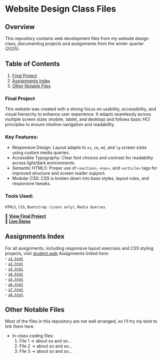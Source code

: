 # Website Design Class Files
## Overview
This repository contains web development files from my website design class, documenting projects and assignments from the winter quarter (2025).

## Table of Contents
1. [Final Project](#final-project)
2. [Assignments Index](#assignments-index)
3. [Other Notable Files](#other-notable-files)

### Final Project
This website was created with a strong focus on usability, accessibility, and visual hierarchy to enhance user experience. It adapts seamlessly across multiple screen sizes (mobile, tablet, and desktop) and follows basic HCI principles to ensure intuitive navigation and readability.

### Key Features:
- Responsive Design: Layout adapts to `xs`, `sm`, `md`, and `lg` screen sizes using custom media queries.
- Accessible Typography: Clear font choices and contrast for readability across light/dark environments.
- Semantic HTML5: Proper use of `<section>`, `<nav>`, and `<article>` tags for improved structure and screen reader support.
- Modular CSS: CSS is broken down into base styles, layout rules, and responsive tweaks.

### Tools Used:
`HTML5`, `CSS`, `Bootstrap (icons only)`, `Media Queries`

🔗 **[View Final Project](https://studentweb.cdm.depaul.edu/vkimani/final_project/homepage.html)** <br>
🔗 **[Live Demo](#)**

## Assignments Index
For all assignments, including responsive layout exercises and CSS styling projects, visit [student.web](#)
Assignments linked here: <br>
     - [`a1.html`](./a1.html) <br>
     - [`a2.html`](./a2.html) <br>
     - [`a3.html`](./a3.html) <br>
     - [`a4.html`](./a4.html) <br>
     - [`a5.html`](./a5.html) <br>
     - [`a6.html`](./a6.html) <br>
     - [`a7.html`](./a7.html) <br>
     - [`a8.html`](./a8.html) <br>

## Other Notable Files
Most of the files in this repository are not well arranged, so I'll try my best to link them here.
      
- In-class coding files:
    1. File 1 -> about so and so...
    2. File 2 -> about so and so...
    3. File 3 -> about so and so...
  

